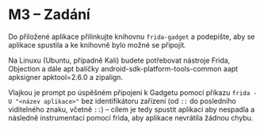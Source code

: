 # M3 – Zadání

Do přiložené aplikace přilinkujte knihovnu `frida-gadget` a podepište, aby se aplikace spustila a ke knihovně bylo možné se připojit.

Na Linuxu (Ubuntu, případně Kali) budete potřebovat nástroje Frida, Objection a dále apt balíčky android-sdk-platform-tools-common aapt apksigner apktool=2.6.0 a zipalign.

Vlajkou je prompt po úspěšném připojení k Gadgetu pomocí příkazu `frida -U "<název aplikace>"` bez identifikátoru zařízení (od `::` do posledního viditelného znaku, včetně `::`) – cílem je tedy spustit aplikaci aby nespadla a následně instrumentaci pomocí frida, aby aplikace nevrátila žádnou chybu.
